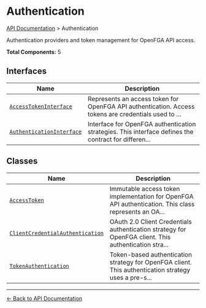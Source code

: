 # Authentication

[API Documentation](../README.md) > Authentication

Authentication providers and token management for OpenFGA API access.

**Total Components:** 5

## Interfaces

| Name | Description |
|------|-------------|
| [`AccessTokenInterface`](./AccessTokenInterface.md) | Represents an access token for OpenFGA API authentication. Access tokens are credentials used to ... |
| [`AuthenticationInterface`](./AuthenticationInterface.md) | Interface for OpenFGA authentication strategies. This interface defines the contract for differen... |

## Classes

| Name | Description |
|------|-------------|
| [`AccessToken`](./AccessToken.md) | Immutable access token implementation for OpenFGA API authentication. This class represents an OA... |
| [`ClientCredentialAuthentication`](./ClientCredentialAuthentication.md) | OAuth 2.0 Client Credentials authentication strategy for OpenFGA client. This authentication stra... |
| [`TokenAuthentication`](./TokenAuthentication.md) | Token-based authentication strategy for OpenFGA client. This authentication strategy uses a pre-s... |

---

[← Back to API Documentation](../README.md)
